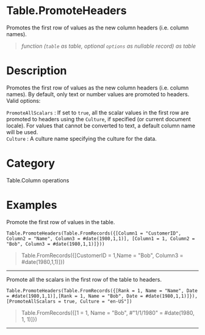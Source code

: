 ﻿# Table.PromoteHeaders
Promotes the first row of values as the new column headers (i.e. column names).
> _function (<code>table</code> as table, optional <code>options</code> as nullable record) as table_
# Description 
Promotes the first row of values as the new column headers (i.e. column names). By default, only text or number values are promoted to headers. Valid options:
    <div>
      <code>PromoteAllScalars</code> : If set to <code>true</code>, all the scalar values in the first row are promoted to headers using the <code>Culture</code>, if specified (or current document locale).
    For values that cannot be converted to text, a default column name will be used.
    </div>
    <div>
    <code>Culture</code> : A culture name specifying the culture for the data.
    </div>
# Category 
Table.Column operations
# Examples 
Promote the first row of values in the table.
```
Table.PromoteHeaders(Table.FromRecords({[Column1 = "CustomerID", Column2 = "Name", Column3 = #date(1980,1,1)], [Column1 = 1, Column2 = "Bob", Column3 = #date(1980,1,1)]}))
```
> Table.FromRecords({[CustomerID = 1,Name = "Bob", Column3 = #date(1980,1,1)]})
***
Promote all the scalars in the first row of the table to headers.
```
Table.PromoteHeaders(Table.FromRecords({[Rank = 1, Name = "Name", Date = #date(1980,1,1)],[Rank = 1, Name = "Bob", Date = #date(1980,1,1)]}), [PromoteAllScalars = true, Culture = "en-US"])
```
> Table.FromRecords({[1 = 1, Name = "Bob", #"1/1/1980" = #date(1980, 1, 1)]})
***
